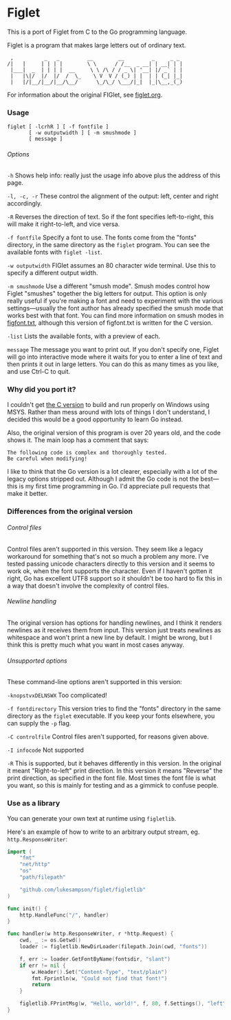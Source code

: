 # Figlet

This is a port of Figlet from C to the Go programming language.

Figlet is a program that makes large letters out of ordinary text.

```
 ,          _   _         __        __         _     _ _
/|   |     | | | |        \ \      / /__  _ __| | __| | |
 |___|  _  | | | |  __     \ \ /\ / / _ \| '__| |/ _` | |
 |   |\|/  |/  |/  /  \_    \ V  V / (_) | |  | | (_| |_|
 |   |/|__/|__/|__/\__/      \_/\_/ \___/|_|  |_|\__,_(_)

```

For information about the original FIGlet, see [figlet.org](http://www.figlet.org/).

### Usage

```
figlet [ -lcrhR ] [ -f fontfile ]
       [ -w outputwidth ] [ -m smushmode ]
       [ message ]
```

###### Options

`-h`
Shows help info: really just the usage info above plus the address of this page.

`-l, -c, -r`
These control the alignment of the output: left, center and right accordingly.

`-R`
Reverses the direction of text. So if the font specifies left-to-right, this will make it right-to-left, and vice versa.

`-f fontfile`
Specify a font to use. The fonts come from the "fonts" directory, in the same directory as the `figlet` program. You can see the available fonts with `figlet -list`.

`-w outputwidth`
FIGlet assumes an 80 character wide terminal. Use this to specify a different output width.

`-m smushmode`
Use a different "smush mode". Smush modes control how Figlet "smushes" together the big letters for output. This option is only really useful if you're making a font and need to experiment with the various settings—usually the font author has already specified the smush mode that works best with that font. You can find more information on smush modes in [figfont.txt](https://raw.github.com/lukesampson/figlet/master/figfont.txt), although this version of figfont.txt is written for the C version.

`-list`
Lists the available fonts, with a preview of each.

`message`
The message you want to print out. If you don't specify one, Figlet will go into interactive mode where it waits for you to enter a line of text and then prints it out in large letters. You can do this as many times as you like, and use Ctrl-C to quit.

### Why did you port it?

I couldn't get [the C version](https://github.com/cmatsuoka/figlet) to build and run properly on Windows using MSYS. Rather than mess around with lots of things I don't understand, I decided this would be a good opportunity to learn Go instead.

Also, the original version of this program is over 20 years old, and the code shows it. The main loop has a comment that says:

    The following code is complex and thoroughly tested.
    Be careful when modifying!

I like to think that the Go version is a lot clearer, especially with a lot of the legacy options stripped out. Although I admit the Go code is not the best—this is my first time programming in Go. I'd appreciate pull requests that make it better.

### Differences from the original version

###### Control files

Control files aren't supported in this version. They seem like a legacy workaround for something that's not so much a problem any more. I've tested passing unicode characters directly to this version and it seems to work ok, when the font supports the character. Even if I haven't gotten it right, Go has excellent UTF8 support so it shouldn't be too hard to fix this in a way that doesn't involve the complexity of control files.

###### Newline handling

The original version has options for handling newlines, and I think it renders newlines as it receives them from input. This version just treats newlines as whitespace and won't print a new line by default. I might be wrong, but I think this is pretty much what you want in most cases anyway.

###### Unsupported options

These command-line options aren't supported in this version:

`-knopstvxDELNSWX`
Too complicated!

`-f fontdirectory`
This version tries to find the "fonts" directory in the same directory as the `figlet` executable. If you keep your fonts elsewhere, you can supply the `-p` flag.

`-C controlfile`
Control files aren't supported, for reasons given above.

`-I infocode`
Not supported

`-R`
This is supported, but it behaves differently in this version. In the original it meant "Right-to-left" print direction. In this version it means "Reverse" the print direction, as specified in the font file. Most times the font file is what you want, so this is mainly for testing and as a gimmick to confuse people.

### Use as a library

You can generate your own text at runtime using `figletlib`.

Here's an example of how to write to an arbitrary output stream, eg. `http.ResponseWriter`:

```go
import (
	"fmt"
	"net/http"
	"os"
	"path/filepath"

	"github.com/lukesampson/figlet/figletlib"
)

func init() {
	http.HandleFunc("/", handler)
}

func handler(w http.ResponseWriter, r *http.Request) {
	cwd, _ := os.Getwd()
	loader := figletlib.NewDirLoader(filepath.Join(cwd, "fonts"))

	f, err := loader.GetFontByName(fontsdir, "slant")
	if err != nil {
		w.Header().Set("Content-Type", "text/plain")
		fmt.Fprintln(w, "Could not find that font!")
		return
	}

	figletlib.FPrintMsg(w, "Hello, world!", f, 80, f.Settings(), "left")
}
```
